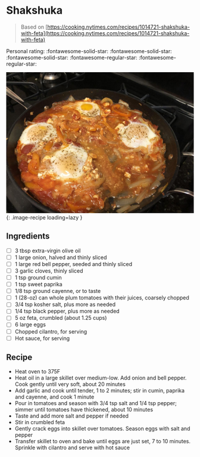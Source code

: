 # Shakshuka

> Based on [https://cooking.nytimes.com/recipes/1014721-shakshuka-with-feta](https://cooking.nytimes.com/recipes/1014721-shakshuka-with-feta)

<!-- {cts} rating=3; (User can specify rating on scale of 1-5) -->

Personal rating: :fontawesome-solid-star: :fontawesome-solid-star: :fontawesome-solid-star: :fontawesome-regular-star: :fontawesome-regular-star:

<!-- {cte} -->

<!-- {cts} name_image=shakshuka.jpeg; (User can specify image name) -->

![shakshuka.jpeg](./shakshuka.jpeg){: .image-recipe loading=lazy }

<!-- {cte} -->

## Ingredients

- [ ] 3 tbsp extra-virgin olive oil
- [ ] 1 large onion, halved and thinly sliced
- [ ] 1 large red bell pepper, seeded and thinly sliced
- [ ] 3 garlic cloves, thinly sliced
- [ ] 1 tsp ground cumin
- [ ] 1 tsp sweet paprika
- [ ] 1/8 tsp ground cayenne, or to taste
- [ ] 1 (28-oz) can whole plum tomatoes with their juices, coarsely chopped
- [ ] 3/4 tsp kosher salt, plus more as needed
- [ ] 1/4 tsp black pepper, plus more as needed
- [ ] 5 oz feta, crumbled (about 1.25 cups)
- [ ] 6 large eggs
- [ ] Chopped cilantro, for serving
- [ ] Hot sauce, for serving

## Recipe

- Heat oven to 375F
- Heat oil in a large skillet over medium-low. Add onion and bell pepper. Cook gently until very soft, about 20 minutes
- Add garlic and cook until tender, 1 to 2 minutes; stir in cumin, paprika and cayenne, and cook 1 minute
- Pour in tomatoes and season with 3/4 tsp salt and 1/4 tsp pepper; simmer until tomatoes have thickened, about 10 minutes
- Taste and add more salt and pepper if needed
- Stir in crumbled feta
- Gently crack eggs into skillet over tomatoes. Season eggs with salt and pepper
- Transfer skillet to oven and bake until eggs are just set, 7 to 10 minutes. Sprinkle with cilantro and serve with hot sauce

